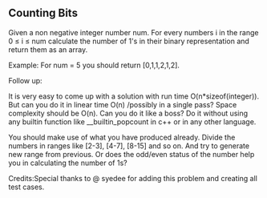 Counting Bits 
---

Given a non negative integer number num. For every numbers i in the range 0 &le; i &le; num calculate the number of 1's in their binary representation and return them as an array.


Example:
For num = 5 you should return [0,1,1,2,1,2].


Follow up:

It is very easy to come up with a solution with run time O(n*sizeof(integer)). But can you do it in linear time O(n) /possibly in a single pass?
Space complexity should be O(n).
Can you do it like a boss? Do it without using any builtin function like __builtin_popcount  in c++ or in any other language.




  You should make use of what you have produced already.
  Divide the numbers in ranges like [2-3], [4-7], [8-15] and so on. And try to generate new range from previous.
  Or does the odd/even status of the number help you in calculating the number of 1s?


Credits:Special thanks to @ syedee  for adding this problem and creating all test cases.

